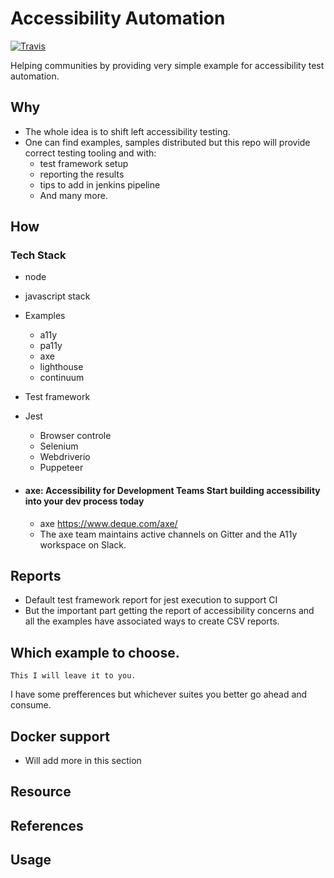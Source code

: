 
# Accessibility Automation

[![Travis](https://travis-ci.org/vishalm/accessibility_automation.svg)](https://travis-ci.org/vishalm/accessibility_automation)

Helping communities by providing very simple example for accessibility test automation.

## Why

* The whole idea is to shift left accessibility testing.
* One can find examples, samples distributed but this repo will provide correct testing tooling and with: 
  * test framework setup
  * reporting the results
  * tips to add in jenkins pipeline
  * And many more.

## How
  
### Tech Stack

* node
* javascript stack
* Examples
  * a11y
  * pa11y
  * axe
  * lighthouse
  * continuum
* Test framework
* Jest
  * Browser controle
  * Selenium
  * Webdriverio
  * Puppeteer

* #### axe: Accessibility for Development Teams Start building accessibility into your dev process today
  
  * axe <https://www.deque.com/axe/>
  * The axe team maintains active channels on Gitter and the A11y workspace on Slack.

## Reports

* Default test framework report for jest execution to support CI
* But the important part getting the report of accessibility concerns and all the examples have associated ways to create       CSV reports.

## Which example to choose.

`This I will leave it to you.`

I have some prefferences but whichever suites you better go ahead and consume.

## Docker support

* Will add more in this section

## Resource

## References

## Usage
